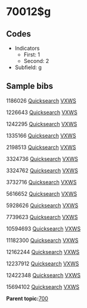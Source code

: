 # 70012$g

## Codes

-   Indicators
    -   First: 1
    -   Second: 2
-   Subfield: g

## Sample bibs

1186026 [Quicksearch](https://search.library.yale.edu/catalog/1186026) [VXWS](http://prodorbis.library.yale.edu:7014/vxws/GetHoldingsService?bibId=1186026)

1226643 [Quicksearch](https://search.library.yale.edu/catalog/1226643) [VXWS](http://prodorbis.library.yale.edu:7014/vxws/GetHoldingsService?bibId=1226643)

1242295 [Quicksearch](https://search.library.yale.edu/catalog/1242295) [VXWS](http://prodorbis.library.yale.edu:7014/vxws/GetHoldingsService?bibId=1242295)

1335166 [Quicksearch](https://search.library.yale.edu/catalog/1335166) [VXWS](http://prodorbis.library.yale.edu:7014/vxws/GetHoldingsService?bibId=1335166)

2198513 [Quicksearch](https://search.library.yale.edu/catalog/2198513) [VXWS](http://prodorbis.library.yale.edu:7014/vxws/GetHoldingsService?bibId=2198513)

3324736 [Quicksearch](https://search.library.yale.edu/catalog/3324736) [VXWS](http://prodorbis.library.yale.edu:7014/vxws/GetHoldingsService?bibId=3324736)

3324762 [Quicksearch](https://search.library.yale.edu/catalog/3324762) [VXWS](http://prodorbis.library.yale.edu:7014/vxws/GetHoldingsService?bibId=3324762)

3732716 [Quicksearch](https://search.library.yale.edu/catalog/3732716) [VXWS](http://prodorbis.library.yale.edu:7014/vxws/GetHoldingsService?bibId=3732716)

5616652 [Quicksearch](https://search.library.yale.edu/catalog/5616652) [VXWS](http://prodorbis.library.yale.edu:7014/vxws/GetHoldingsService?bibId=5616652)

5928626 [Quicksearch](https://search.library.yale.edu/catalog/5928626) [VXWS](http://prodorbis.library.yale.edu:7014/vxws/GetHoldingsService?bibId=5928626)

7739623 [Quicksearch](https://search.library.yale.edu/catalog/7739623) [VXWS](http://prodorbis.library.yale.edu:7014/vxws/GetHoldingsService?bibId=7739623)

10594693 [Quicksearch](https://search.library.yale.edu/catalog/10594693) [VXWS](http://prodorbis.library.yale.edu:7014/vxws/GetHoldingsService?bibId=10594693)

11182300 [Quicksearch](https://search.library.yale.edu/catalog/11182300) [VXWS](http://prodorbis.library.yale.edu:7014/vxws/GetHoldingsService?bibId=11182300)

12162244 [Quicksearch](https://search.library.yale.edu/catalog/12162244) [VXWS](http://prodorbis.library.yale.edu:7014/vxws/GetHoldingsService?bibId=12162244)

12237912 [Quicksearch](https://search.library.yale.edu/catalog/12237912) [VXWS](http://prodorbis.library.yale.edu:7014/vxws/GetHoldingsService?bibId=12237912)

12422348 [Quicksearch](https://search.library.yale.edu/catalog/12422348) [VXWS](http://prodorbis.library.yale.edu:7014/vxws/GetHoldingsService?bibId=12422348)

15694102 [Quicksearch](https://search.library.yale.edu/catalog/15694102) [VXWS](http://prodorbis.library.yale.edu:7014/vxws/GetHoldingsService?bibId=15694102)

**Parent topic:**[700](../../tags/700/700.md)

